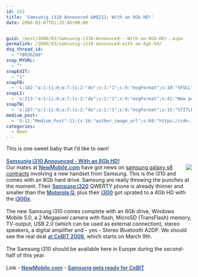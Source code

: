 ```yaml
---
id: 152
title: 'Samsunig i310 Announced &#8211; With an 8Gb HD!'
date: 2006-03-07T01:25:46+00:00


guid: /post/2006/03/Samsunig-i310-Announced---With-an-8Gb-HD!-.aspx
permalink: /2006/03/samsunig-i310-announced-with-an-8gb-hd/
dsq_thread_id:
  - "78036280"
snap_MYURL:
  - ""
snapEdIT:
  - "1"
snapFB:
  - 's:182:"a:1:{i:0;a:7:{s:2:"do";s:1:"1";s:9:"msgFormat";s:10:"%FULLTEXT%";s:8:"postType";s:1:"T";s:9:"isAutoImg";s:1:"A";s:8:"imgToUse";s:0:"";s:9:"isAutoURL";s:1:"A";s:8:"urlToUse";s:0:"";}}";'
snapLI:
  - 's:213:"a:1:{i:0;a:7:{s:2:"do";s:1:"1";s:9:"msgFormat";s:41:"New post has been published on %SITENAME%";s:8:"postType";s:1:"A";s:9:"isAutoImg";s:1:"A";s:8:"imgToUse";s:0:"";s:9:"isAutoURL";s:1:"A";s:8:"urlToUse";s:0:"";}}";'
snapTW:
  - 's:187:"a:1:{i:0;a:7:{s:2:"do";s:1:"1";s:9:"msgFormat";s:15:"%TITLE% - %URL%";s:8:"attchImg";s:1:"1";s:9:"isAutoImg";s:1:"A";s:8:"imgToUse";s:0:"";s:9:"isAutoURL";s:1:"A";s:8:"urlToUse";s:0:"";}}";'
medium_post:
  - 'O:11:"Medium_Post":11:{s:16:"author_image_url";s:69:"https://cdn-images-1.medium.com/fit/c/200/200/0*nOSMyIhdQJ9325FH.jpeg";s:10:"author_url";s:26:"https://medium.com/@merill";s:11:"byline_name";N;s:12:"byline_email";N;s:10:"cross_link";s:2:"no";s:2:"id";s:12:"eeec5a7d1761";s:21:"follower_notification";s:3:"yes";s:7:"license";s:19:"all-rights-reserved";s:14:"publication_id";s:12:"99858869fb3c";s:6:"status";s:6:"public";s:3:"url";s:78:"https://medium.com/@merill/samsunig-i310-announced-with-an-8gb-hd-eeec5a7d1761";}'
categories:
  - News
---
```

<div class="PostInfos">This is one sweet baby that I&rsquo;d like to own!</div>
<div class="PostInfos">&nbsp;</div>
<div class="PostInfos"><a href="http://www.coolsmartphone.com/news2212.html"><font color="#355ea0"><b>Samsunig i310 Announced - With an 8Gb HD!</b> </font></a></div><font color="#355ea0"><img src="http://www.coolsmartphone.com/images/stories/samsung-i310.jpg" align="right" /></font> Our mates at <a href="http://www.newmobile.com/" target="_blank"><b><font color="#355ea0">NewMobile.com</font></a></b> have got news on <a href="http://www.phonesltd.co.uk/Samsung/Galaxy_S8_Black_Deals/">samsung galaxy s8 contracts</span></a> involving a new handset from Samsung. This is the i310 and comes with an 8Gb hard drive. Samsung are really throwing the punches at the moment. Their <a href="http://www.coolsmartphone.com/index.php?option=news&amp;task=viewarticle&amp;sid=2168"><b><font color="#355ea0">Samsung i320</font></a></b> QWERTY phone is already thinner and smaller than the <a href="http://www.coolsmartphone.com/index.php?option=news&amp;task=viewarticle&amp;sid=2174"><b><font color="#355ea0">Motorola Q</font></a></b>, plus their <a href="http://www.coolsmartphone.com/index.php?option=news&amp;task=viewarticle&amp;sid=2072"><b><font color="#355ea0">i300</font></a></b> got uprated to a 4Gb HD with the <a href="http://www.coolsmartphone.com/index.php?option=news&amp;task=viewarticle&amp;sid=2072"><b><font color="#355ea0">i300x</font></b></a>.<br /><br />The new Samsung i310 comes complete with an 8Gb drive, Windows Mobile 5.0, a 2 Megapixel camera with flash, MicroSD (TransFlash) memory, TV-output, USB 2.0 (which can be used as external connection), stereo speakers, a digital amplifier and - yes - Stereo Bluetooth A2DP. We should see the real deal <a href="http://www.cebit.de/homepage_e?x=1" target="_blank"><b><font color="#355ea0">at CeBIT 2006</font></a></b>, which starts on March 9th.<br /><br />The Samsung i310 should be available here in Europe during the second-half of this year. <br /><br />Link - <a href="http://www.newmobile.com/" target="_blank"><b><font color="#355ea0">NewMobile.com</font></a></b> - <a href="http://www.samsung.com/common/microsite/DigitAll/GlobalExhibition_CeBIT2006/teaser.html" target="_blank"><b><font color="#355ea0">Samsung gets ready for CeBIT</font></a></b>